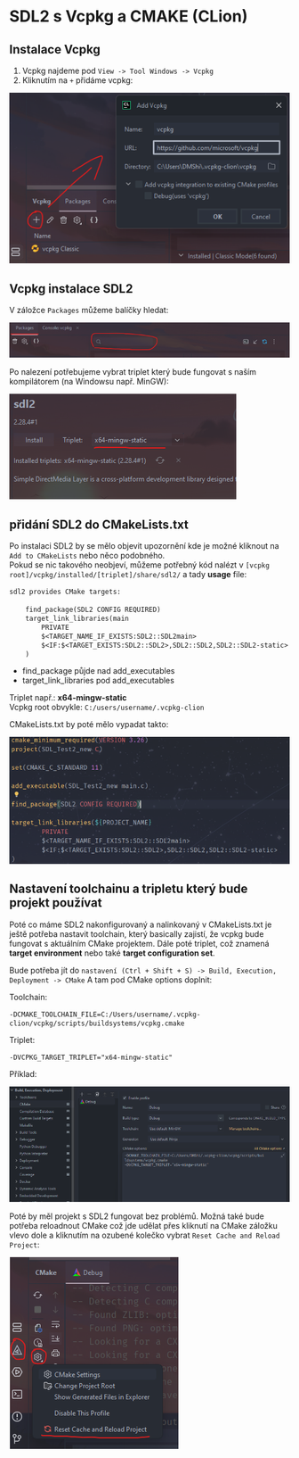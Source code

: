 # SDL2 s Vcpkg a CMAKE (CLion)
## Instalace Vcpkg
1. Vcpkg najdeme pod `View -> Tool Windows -> Vcpkg`  
2. Kliknutím na `+` přidáme vcpkg:  

![Vcpkg add](images/vcpkg_add.png)
 
## Vcpkg instalace SDL2
V záložce `Packages` můžeme balíčky hledat: 

![Vcpkg search](images/vcpkg_search.png)

Po nalezení potřebujeme vybrat triplet který bude fungovat s naším kompilátorem (na Windowsu např. MinGW):  

![SDL2 install](images/SDL2_install.png)

## přidání SDL2 do CMakeLists.txt
Po instalaci SDL2 by se mělo objevit upozornění kde je možné kliknout na `Add to CMakeLists` nebo něco podobného.  
Pokud se nic takového neobjeví, můžeme potřebný kód nalézt v `[vcpkg root]/vcpkg/installed/[triplet]/share/sdl2/` a tady **usage** file:

    sdl2 provides CMake targets:

        find_package(SDL2 CONFIG REQUIRED)
        target_link_libraries(main
            PRIVATE
            $<TARGET_NAME_IF_EXISTS:SDL2::SDL2main>
            $<IF:$<TARGET_EXISTS:SDL2::SDL2>,SDL2::SDL2,SDL2::SDL2-static>
        )
- find_package půjde nad add_executables
- target_link_libraries pod add_executables  

Triplet např.: **x64-mingw-static**  
Vcpkg root obvykle: `C:/users/username/.vcpkg-clion`

CMakeLists.txt by poté mělo vypadat takto:

![SDL2 CMakeLists.txt](images/SDL2_cmakelists.png)

## Nastavení toolchainu a tripletu který bude projekt používat
Poté co máme SDL2 nakonfigurovaný a nalinkovaný v CMakeLists.txt je ještě potřeba nastavit toolchain, který basically zajistí, že vcpkg bude fungovat s aktuálním CMake projektem. Dále poté triplet, což znamená **target environment** nebo také **target configuration set**.

Bude potřeba jít do `nastavení (Ctrl + Shift + S) -> Build, Execution, Deployment -> CMake`
A tam pod CMake options doplnit:  

Toolchain:  

    -DCMAKE_TOOLCHAIN_FILE=C:/Users/username/.vcpkg-clion/vcpkg/scripts/buildsystems/vcpkg.cmake

Triplet:

    -DVCPKG_TARGET_TRIPLET="x64-mingw-static"

Příklad: 

![Toolchain and triplet](images/toolchain_triplet.png)

Poté by měl projekt s SDL2 fungovat bez problémů.
Možná také bude potřeba reloadnout CMake což jde udělat přes kliknutí na CMake záložku vlevo dole a kliknutím na ozubené kolečko vybrat `Reset Cache and Reload Project`:  

![CMake reset](images/CMake_reset.png)